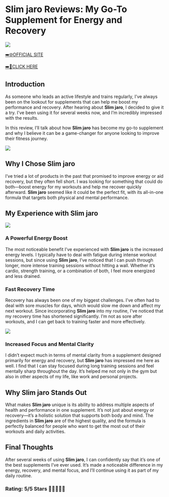 # **Slim jaro Reviews**: My Go-To Supplement for Energy and Recovery

[![](https://static.vecteezy.com/system/resources/thumbnails/019/896/014/small/buy-now-gradient-button-with-cart-symbol-buy-now-illustration-png.png)](https://edetoop.top/lander/sugarpreland-1/slimjaro.html) 

[➡️🌐OFFICIAL SITE](https://edetoop.top/lander/sugarpreland-1/slimjaro.html) 

[➡️🔗CLICK HERE](https://edetoop.top/lander/sugarpreland-1/slimjaro.html) 


## Introduction

As someone who leads an active lifestyle and trains regularly, I’ve always been on the lookout for supplements that can help me boost my performance and recovery. After hearing about **Slim jaro**, I decided to give it a try. I’ve been using it for several weeks now, and I’m incredibly impressed with the results.

In this review, I’ll talk about how **Slim jaro** has become my go-to supplement and why I believe it can be a game-changer for anyone looking to improve their fitness journey.

[![](https://wallpapers.com/images/hd/red-order-now-button-udg4jcj4arvn8b0n-2.png)](https://edetoop.top/lander/sugarpreland-1/slimjaro.html)  

## Why I Chose **Slim jaro**

I’ve tried a lot of products in the past that promised to improve energy or aid recovery, but they often fell short. I was looking for something that could do both—boost energy for my workouts and help me recover quickly afterward. **Slim jaro** seemed like it could be the perfect fit, with its all-in-one formula that targets both physical and mental performance.

## My Experience with **Slim jaro**

[![](https://static.vecteezy.com/system/resources/thumbnails/019/896/014/small/buy-now-gradient-button-with-cart-symbol-buy-now-illustration-png.png)](https://edetoop.top/lander/sugarpreland-1/slimjaro.html)

### A Powerful Energy Boost

The most noticeable benefit I’ve experienced with **Slim jaro** is the increased energy levels. I typically have to deal with fatigue during intense workout sessions, but since using **Slim jaro**, I’ve noticed that I can push through longer, more intense training sessions without hitting a wall. Whether it’s cardio, strength training, or a combination of both, I feel more energized and less drained.

### Fast Recovery Time

Recovery has always been one of my biggest challenges. I’ve often had to deal with sore muscles for days, which would slow me down and affect my next workout. Since incorporating **Slim jaro** into my routine, I’ve noticed that my recovery time has shortened significantly. I’m not as sore after workouts, and I can get back to training faster and more effectively.

[![](https://wallpapers.com/images/hd/red-order-now-button-udg4jcj4arvn8b0n-2.png)](https://edetoop.top/lander/sugarpreland-1/slimjaro.html)  

### Increased Focus and Mental Clarity

I didn’t expect much in terms of mental clarity from a supplement designed primarily for energy and recovery, but **Slim jaro** has impressed me here as well. I find that I can stay focused during long training sessions and feel mentally sharp throughout the day. It’s helped me not only in the gym but also in other aspects of my life, like work and personal projects.

## Why **Slim jaro** Stands Out

What makes **Slim jaro** unique is its ability to address multiple aspects of health and performance in one supplement. It’s not just about energy or recovery—it’s a holistic solution that supports both body and mind. The ingredients in **Slim jaro** are of the highest quality, and the formula is perfectly balanced for people who want to get the most out of their workouts and daily activities.

## Final Thoughts

After several weeks of using **Slim jaro**, I can confidently say that it’s one of the best supplements I’ve ever used. It’s made a noticeable difference in my energy, recovery, and mental focus, and I’ll continue using it as part of my daily routine.

### Rating: 5/5 Stars 🌟🌟🌟🌟🌟
